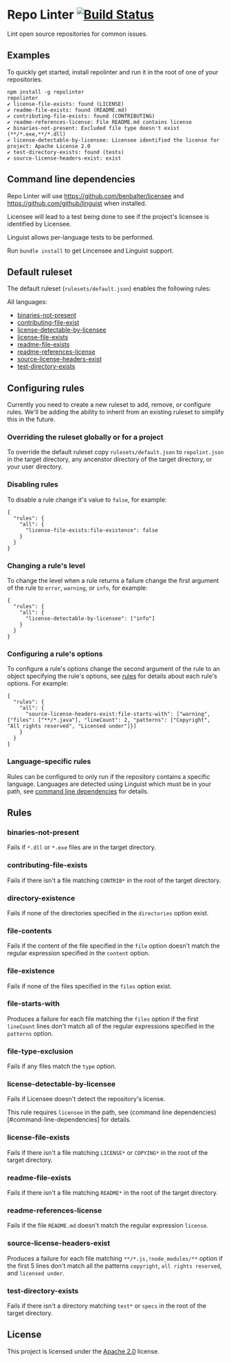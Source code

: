 # Repo Linter [![Build Status](https://travis-ci.org/todogroup/repolinter.svg?branch=master)](https://travis-ci.org/todogroup/repolinter)

Lint open source repositories for common issues.

## Examples

To quickly get started, install repolinter and run it in the root of one of your repositories.

```
npm install -g repolinter
repolinter
✔ license-file-exists: found (LICENSE)
✔ readme-file-exists: found (README.md)
✔ contributing-file-exists: found (CONTRIBUTING)
✔ readme-references-license: File README.md contains license
✔ binaries-not-present: Excluded file type doesn't exist (**/*.exe,**/*.dll)
✔ license-detectable-by-licensee: Licensee identified the license for project: Apache License 2.0
✔ test-directory-exists: found (tests)
✔ source-license-headers-exist: exist
```

## Command line dependencies

Repo Linter will use https://github.com/benbalter/licensee and https://github.com/github/linguist when installed.

Licensee will lead to a test being done to see if the project's licensee is identified by Licensee.

Linguist allows per-language tests to be performed.

Run `bundle install` to get Lincensee and Linguist support.

## Default ruleset
The default ruleset (```rulesets/default.json```) enables the following rules:

All languages:
* [binaries-not-present](#binaries-not-present)
* [contributing-file-exist](#contributing-file-exists)
* [license-detectable-by-licensee](#license-detectable-by-licensee)
* [license-file-exists](#license-file-exists)
* [readme-file-exists](#readme-file-exists)
* [readme-references-license](#readme-references-license)
* [source-license-headers-exist]([#source-license-headers-exist)
* [test-directory-exists](#test-directory-exists)

## Configuring rules
Currently you need to create a new ruleset to add, remove, or configure rules. We'll be adding the ability to inherit from an existing ruleset to simplify this in the future.

### Overriding the ruleset globally or for a project
To override the default ruleset copy ```rulesets/default.json``` to ```repolint.json``` in the target directory, any ancenstor directory of the target directory, or your user directory.

### Disabling rules
To disable a rule change it's value to ```false```, for example:
```
{
  "rules": {
    "all": {
      "license-file-exists:file-existence": false
    }
  }
}
```

### Changing a rule's level
To change the level when a rule returns a failure change the first argument of the rule to ```error```, ```warning```, or ```info```, for example:
```
{
  "rules": {
    "all": {
      "license-detectable-by-licensee": ["info"]
    }
  }
}
```

### Configuring a rule's options
To configure a rule's options change the second argument of the rule to an object specifying the rule's options, see [rules](#rules) for details about each rule's options. For example:
```
{
  "rules": {
    "all": {
      "source-license-headers-exist:file-starts-with": ["warning", {"files": ["**/*.java"], "lineCount": 2, "patterns": ["Copyright", "All rights reserved", "Licensed under"]}]
    }
  }
}
```

### Language-specific rules
Rules can be configured to only run if the repository contains a specific language. Languages are detected using Linguist which must be in your path, see [command line dependencies](#command-line-dependencies) for details.



## Rules
### binaries-not-present
Fails if ```*.dll``` or ```*.exe``` files are in the target directory.

### contributing-file-exists
Fails if there isn't a file matching ```CONTRIB*``` in the root of the target directory.

### directory-existence
Fails if none of the directories specified in the ```directories``` option exist.

### file-contents
Fails if the content of the file specified in the ```file``` option doesn't match the regular expression specified in the ```content``` option. 

### file-existence
Fails if none of the files specified in the ```files``` option exist.

### file-starts-with
Produces a failure for each file matching the ```files``` option if the first ```lineCount``` lines don't match all of the regular expressions specified in the ```patterns``` option.

### file-type-exclusion
Fails if any files match the ```type``` option.

### license-detectable-by-licensee
Fails if Licensee doesn't detect the repository's license.

This rule requires ```licensee``` in the path, see (command line dependencies)[#command-line-dependencies] for details.

### license-file-exists
Fails if there isn't a file matching ```LICENSE*``` or ```COPYING*``` in the root of the target directory.

### readme-file-exists
Fails if there isn't a file matching ```README*``` in the root of the target directory.

### readme-references-license
Fails if the file ```README.md``` doesn't match the regular expression ```license```.

### source-license-headers-exist
Produces a failure for each file matching ```**/*.js,!node_modules/**``` option if the first 5 lines don't match all the patterns ```copyright```, ```all rights reserved```, and ```licensed under```.

### test-directory-exists
Fails if there isn't a directory matching ```test*``` or ```specs``` in the root of the target directory.

## License

This project is licensed under the [Apache 2.0](LICENSE) license.
